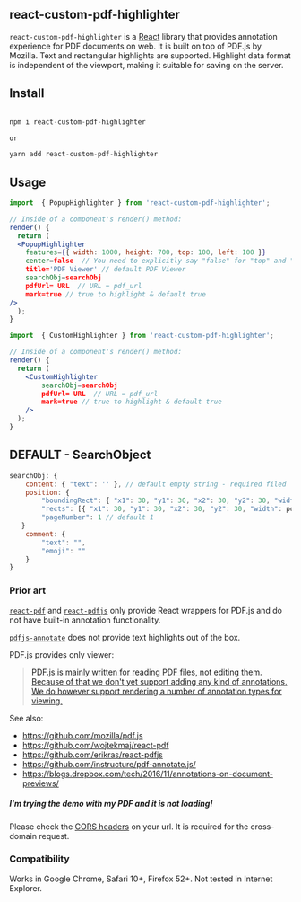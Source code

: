 ## react-custom-pdf-highlighter

`react-custom-pdf-highlighter` is a [React](https://reactjs.org/) library that provides annotation experience for PDF documents on web. It is built on top of PDF.js by Mozilla. Text and rectangular highlights are supported. Highlight
data format is independent of the viewport, making it suitable for saving on the
server.

## Install
```jsx

npm i react-custom-pdf-highlighter

or

yarn add react-custom-pdf-highlighter

```


## Usage
```jsx
import  { PopupHighlighter } from 'react-custom-pdf-highlighter';

// Inside of a component's render() method:
render() {
  return (
  <PopupHighlighter 
    features={{ width: 1000, height: 700, top: 100, left: 100 }}
    center=false  // You need to explicitly say "false" for "top" and "left" to work!!
    title='PDF Viewer' // default PDF Viewer
    searchObj=searchObj
    pdfUrl= URL  // URL = pdf_url
    mark=true // true to highlight & default true
/>
  );
}
```

```jsx
import  { CustomHighlighter } from 'react-custom-pdf-highlighter';

// Inside of a component's render() method:
render() {
  return (
    <CustomHighlighter
        searchObj=searchObj
        pdfUrl= URL  // URL = pdf_url
        mark=true // true to highlight & default true
    />
  );
}
```


## DEFAULT - SearchObject
```jsx
searchObj: {
    content: { "text": '' }, // default empty string - required filed
    position: {
        "boundingRect": { "x1": 30, "y1": 30, "x2": 30, "y2": 30, "width": pdf_width || 612, "height": pdf_height || 792 },
        "rects": [{ "x1": 30, "y1": 30, "x2": 30, "y2": 30, "width": pdf_width || 612, "height": pdf_height || 792 }],
        "pageNumber": 1 // default 1
   }
    comment: {
        "text": "",
        "emoji": ""
    }
}
```

### Prior art

[`react-pdf`](https://github.com/wojtekmaj/react-pdf) and
[`react-pdfjs`](https://github.com/erikras/react-pdfjs) only provide React
wrappers for PDF.js and do not have built-in annotation functionality.

[`pdfjs-annotate`](https://github.com/instructure/pdf-annotate.js/) does not
provide text highlights out of the box.

PDF.js provides only viewer:

> [PDF.js is mainly written for reading PDF files, not editing them. Because of that we don't yet support adding any kind of annotations. We do however support rendering a number of annotation types for viewing.](https://github.com/mozilla/pdf.js/wiki/Frequently-Asked-Questions#is-it-possible-to-add-annotations-to-a-pdf)

See also:

* https://github.com/mozilla/pdf.js
* https://github.com/wojtekmaj/react-pdf
* https://github.com/erikras/react-pdfjs
* https://github.com/instructure/pdf-annotate.js/
* https://blogs.dropbox.com/tech/2016/11/annotations-on-document-previews/


##### I'm trying the demo with my PDF and it is not loading!

Please check the [CORS headers](https://developer.mozilla.org/en-US/docs/Web/HTTP/CORS) on your url. It is required for the cross-domain request.

### Compatibility

Works in Google Chrome, Safari 10+, Firefox 52+. Not tested in Internet
Explorer.
